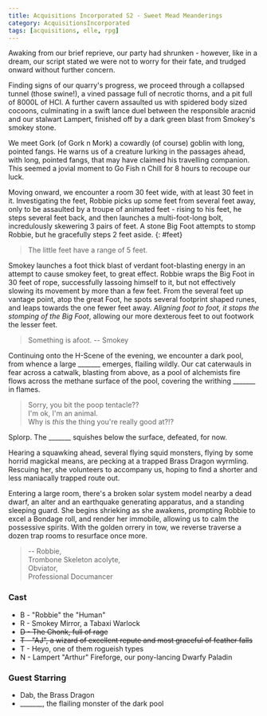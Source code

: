 ```yaml
---
title: Acquisitions Incorporated S2 - Sweet Mead Meanderings
category: AcquisitionsIncorporated
tags: [acquisitions, elle, rpg]
---
```


Awaking from our brief reprieve, our party had shrunken - however, like in a
dream, our script stated we were not to worry for their fate, and trudged
onward without further concern.

Finding signs of our quarry's progress, we proceed through a collapsed tunnel
(those swine!), a vined passage full of necrotic thorns, and a pit full of
8000L of HCl. A further cavern assaulted us with spidered body sized cocoons,
culminating in a swift lance duel between the responsible aracnid and our
stalwart Lampert, finished off by a dark green blast from Smokey's smokey stone.

We meet Gork (of Gork n Mork) a cowardly (of course) goblin with long,
pointed fangs. He warns us of a creature lurking in the passages ahead, with
long, pointed fangs, that may have claimed his travelling companion. This
seemed a jovial moment to Go Fish n Chill for 8 hours to recoupe our luck.

Moving onward, we encounter a room 30 feet wide, with at least 30 feet in it.
Investigating the feet, Robbie picks up some feet from several feet away,
only to be assaulted by a troupe of animated feet - rising to his feet, he steps
several feet back, and then launches a multi-foot-long bolt, incredulously
skewering 3 pairs of feet. A stone Big Foot attempts to stomp Robbie, but he
gracefully steps 2 feet aside.
{: #feet}

> The little feet have a range of 5 feet.

Smokey launches a foot thick blast of verdant foot-blasting energy in an
attempt to cause smokey feet, to great effect. Robbie wraps the Big Foot in
30 feet of rope, successfully lassoing himself to it, but not effectively
slowing its movement by more than a few feet. From the several feet up vantage
point, atop the great Foot, he spots several footprint shaped runes, and
leaps towards the one fewer feet away. _Aligning foot to foot, it stops the
stomping of the Big Foot_, allowing our more dexterous feet to out footwork
the lesser feet.

> Something is afoot. -- Smokey

Continuing onto the H-Scene of the evening, we encounter a dark pool, from
whence a large \_\_\_\_\_\_\_ emerges, flailing wildly. Our cat caterwauls in
fear across a catwalk, blasting from above, as a pool of alchemists fire
flows across the methane surface of the pool, covering the writhing \_\_\_\_\_\_\_
in flames. 

> Sorry, you bit the poop tentacle??  
> I'm ok, I'm an animal.  
> Why is _this_ the thing you're really good at?!?

Splorp. The \_\_\_\_\_\_\_ squishes below the surface, defeated, for now.

Hearing a squawking ahead, several flying squid monsters, flying by some
horrid magickal means, are pecking at a trapped Brass Dragon wyrmling.
Rescuing her, she volunteers to accompany us, hoping to find a shorter and
less maniacally trapped route out.

Entering a large room, there's a broken solar system model nearby a dead dwarf,
an alter and an earthquake generating apparatus, and a standing sleeping guard.
She begins shrieking as she awakens, prompting Robbie to excel a Bondage roll,
and render her immobile, allowing us to calm the possessive spirits. With the
golden orrery in tow, we reverse traverse a dozen trap rooms to resurface
once more.

> -- Robbie,  
> Trombone Skeleton acolyte,  
> Obviator,  
> Professional Documancer

### Cast
* B - "Robbie" the "Human"
* R - Smokey Mirror, a Tabaxi Warlock
* ~~D - The Chonk, full of rage~~
* ~~T - "AJ", a wizard of excellent repute and most graceful of feather falls~~
* T - Heyo, one of them rogueish types
* N - Lampert "Arthur" Fireforge, our pony-lancing Dwarfy Paladin

### Guest Starring
* Dab, the Brass Dragon
* \_\_\_\_\_\_\_, the flailing monster of the dark pool
